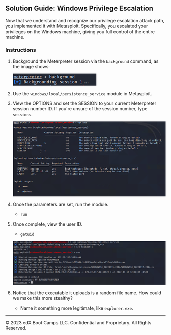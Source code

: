 ## Solution Guide: Windows Privilege Escalation

Now that we understand and recognize our privilege escalation attack path, you implemented it with Metasploit. Specifically, you escalated your privileges on the Windows machine, giving you full control of the entire machine.

### Instructions

1. Background the Meterpreter session via the `background` command, as the image shows:

	![A screenshot depicts the results of the command.](background.PNG)

2. Use the `windows/local/persistence_service` module in Metasploit.

3. View the OPTIONS and set the SESSION to your current Meterpreter session number ID. If you're unsure of the session number, type `sessions`.

	![A screenshot depicts the OPTIONS menu.](options.PNG)	

4. Once the parameters are set, run the module.

    - `run`

5. Once complete, view the user ID.

    - `getuid`

	![A screenshot depicts the results of the command.](uid.PNG)	
	
6. Notice that the executable it uploads is a random file name. How could we make this more stealthy?

    - Name it something more legitimate, like `explorer.exe`.
---
&copy; 2023 edX Boot Camps LLC. Confidential and Proprietary. All Rights Reserved.



